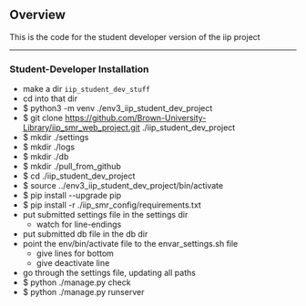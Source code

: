 ## Overview

This is the code for the student developer version of the iip project


---

### Student-Developer Installation

- make a dir `iip_student_dev_stuff`
- cd into that dir
- $ python3 -m venv ./env3_iip_student_dev_project
- $ git clone https://github.com/Brown-University-Library/iip_smr_web_project.git ./iip_student_dev_project
- $ mkdir ./settings
- $ mkdir ./logs
- $ mkdir ./db
- $ mkdir ./pull_from_github
- $ cd ./iip_student_dev_project
- $ source ../env3_iip_student_dev_project/bin/activate
- $ pip install --upgrade pip
- $ pip install -r ./iip_smr_config/requirements.txt
- put submitted settings file in the settings dir
    - watch for line-endings
- put submitted db file in the db dir
- point the env/bin/activate file to the envar_settings.sh file
    - give lines for bottom
    - give deactivate line
- go through the settings file, updating all paths
- $ python ./manage.py check
- $ python ./manage.py runserver
